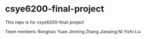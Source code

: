 # csye6200-final-project
This repo is for csye6200-final-project 

Team menbers: 
Ronghao Yuan 
Jinming Zhang
Jianping Ni
Yizhi Liu

